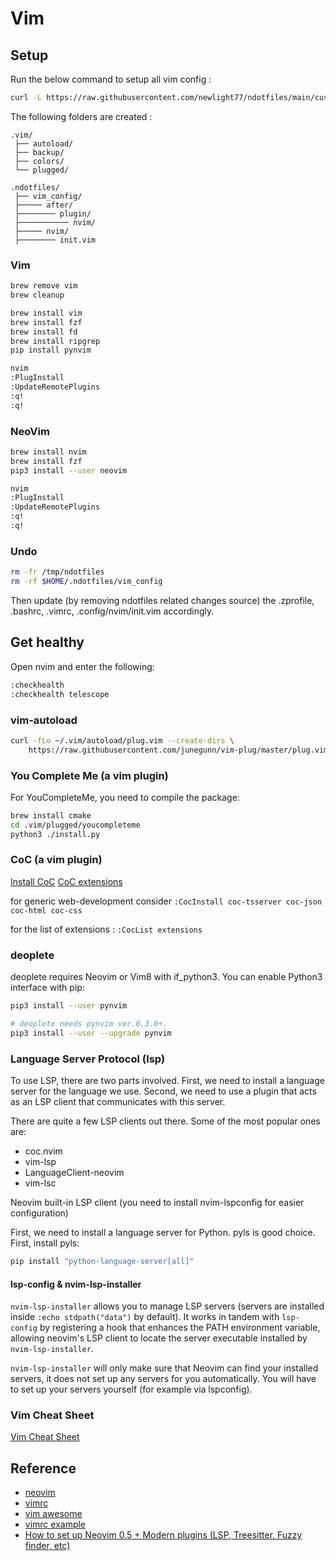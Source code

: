 # Vim

## Setup

Run the below command to setup all vim config  :

```bash
curl -L https://raw.githubusercontent.com/newlight77/ndotfiles/main/customize-vim.sh | bash
```

The following folders are created :

```tree
.vim/
 ├── autoload/
 ├── backup/
 ├── colors/
 └── plugged/

.ndotfiles/
 ├── vim_config/
 ├───── after/
 ├──────── plugin/
 ├─────────── nvim/
 ├───── nvim/
 ├──────── init.vim
```


### Vim

```bash
brew remove vim
brew cleanup

brew install vim
brew install fzf
brew install fd
brew install ripgrep
pip install pynvim
```

```bash
nvim
:PlugInstall
:UpdateRemotePlugins
:q!
:q!
```

### NeoVim

```bash
brew install nvim
brew install fzf 
pip3 install --user neovim
```

```bash
nvim
:PlugInstall
:UpdateRemotePlugins
:q!
:q!
```

### Undo

```bash
rm -fr /tmp/ndotfiles
rm -rf $HOME/.ndotfiles/vim_config
```

Then update (by removing ndotfiles related changes source) the .zprofile, .bashrc, .vimrc, .config/nvim/init.vim accordingly.

## Get healthy

Open nvim and enter the following:

```bash
:checkhealth 
:checkhealth telescope
```

### vim-autoload

```bash
curl -fLo ~/.vim/autoload/plug.vim --create-dirs \
    https://raw.githubusercontent.com/junegunn/vim-plug/master/plug.vim
```

### You Complete Me (a vim plugin)

For YouCompleteMe, you need to compile the package:

```bash
brew install cmake
cd .vim/plugged/youcompleteme
python3 ./install.py 
```

### CoC (a vim plugin)

[Install CoC](https://github.com/neoclide/coc.nvim/wiki/Install-coc.nvim)
[CoC extensions](https://github.com/neoclide/coc.nvim/wiki/Using-coc-extensions)

for generic web-development consider `:CocInstall coc-tsserver coc-json coc-html coc-css`

for the list of extensions : `:CocList extensions`

### deoplete

deoplete requires Neovim or Vim8 with if_python3. You can enable Python3 interface with pip:

```bash
pip3 install --user pynvim

# deoplete needs pynvim ver.0.3.0+.
pip3 install --user --upgrade pynvim
```

### Language Server Protocol (lsp)

To use LSP, there are two parts involved. First, we need to install a language server for the language we use. Second, we need to use a plugin that acts as an LSP client that communicates with this server.

There are quite a few LSP clients out there. Some of the most popular ones are:

- coc.nvim
- vim-lsp
- LanguageClient-neovim
- vim-lsc

Neovim built-in LSP client (you need to install nvim-lspconfig for easier configuration)

First, we need to install a language server for Python. pyls is good choice. First, install pyls:

```bash
pip install "python-language-server[all]"
```

#### lsp-config & nvim-lsp-installer

`nvim-lsp-installer` allows you to manage LSP servers (servers are installed inside `:echo stdpath("data")` by default). It works in tandem with `lsp-config` by registering a hook that enhances the PATH environment variable, allowing neovim's LSP client to locate the server executable installed by `nvim-lsp-installer`.

`nvim-lsp-installer` will only make sure that Neovim can find your installed servers, it does not set up any servers for you automatically. You will have to set up your servers yourself (for example via lspconfig).

### Vim Cheat Sheet

[Vim Cheat Sheet](https://vim.rtorr.com/)

## Reference

- [neovim](https://neovim.io/)
- [vimrc](https://github.com/amix/vimrc)
- [vim awesome](https://vimawesome.com/)
- [vimrc example](https://github.com/gerardbm/vimrc)
- [How to set up Neovim 0.5 + Modern plugins (LSP, Treesitter, Fuzzy finder, etc)](https://blog.inkdrop.app/how-to-set-up-neovim-0-5-modern-plugins-lsp-treesitter-etc-542c3d9c9887)
